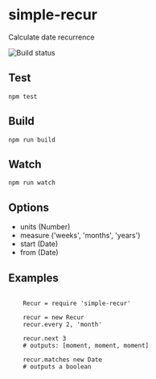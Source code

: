 simple-recur
============

Calculate date recurrence

![Build status](https://api.travis-ci.org/jamiter/simple-recur.png)

## Test

    npm test

## Build

    npm run build

## Watch

    npm run watch

## Options

- units (Number)
- measure ('weeks', 'months', 'years')
- start (Date)
- from (Date)

## Examples

```coffee-script

    Recur = require 'simple-recur'

    recur = new Recur
    recur.every 2, 'month'

    recur.next 3
    # outputs: [moment, moment, moment]

    recur.matches new Date
    # outputs a boolean

```